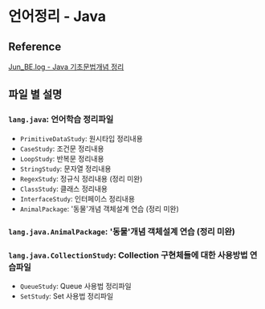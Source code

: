 # 언어정리 - Java

## Reference
[Jun_BE.log - Java 기초문법개념 정리](https://velog.io/@rlafbf222/JAVA-%EA%B8%B0%EC%B4%88-%EB%AC%B8%EB%B2%95-%EA%B0%9C%EB%85%90-%EC%A0%95%EB%A6%AC)

## 파일 별 설명

### `lang.java`: 언어학습 정리파일
- `PrimitiveDataStudy`: 원시타입 정리내용
- `CaseStudy`: 조건문 정리내용
- `LoopStudy`: 반복문 정리내용
- `StringStudy`: 문자열 정리내용
- `RegexStudy`: 정규식 정리내용 (정리 미완)
- `ClassStudy`: 클래스 정리내용
- `InterfaceStudy`: 인터페이스 정리내용
- `AnimalPackage`: '동물'개념 객체설계 연습 (정리 미완)
### `lang.java.AnimalPackage`: '동물'개념 객체설계 연습 (정리 미완)
### `lang.java.CollectionStudy`: Collection 구현체들에 대한 사용방법 연습파일
- `QueueStudy`: Queue 사용법 정리파일
- `SetStudy`: Set 사용법 정리파일